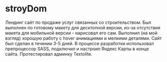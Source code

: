 # stroyDom

Лендинг сайт по продаже услуг связанных со строительством. 
Был выполнен по готовому макету для десктопной версии, из-за отсутствия макета для мобильной версии - нарисовал его сам.
Выполнил (на мой взгляд) хорошую работу с hover анимациями и мелкими деталями.
Сайт был сделан в течении 3-5 дней. В процессе разработки использовал препроцессор SASS, подключил и настроил Яндекс Карты в конце сайта.
Протестировал админку Textolite.
